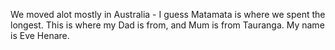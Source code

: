 We moved alot mostly in Australia - I guess Matamata is where we spent the longest.
This is where my Dad is from, and Mum is from Tauranga.
My name is Eve Henare. 